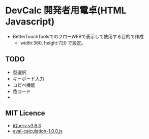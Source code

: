 # DevCalc 開発者用電卓(HTML Javascript)

- BetterTouchToolsでのフローWEBで表示して使用する目的で作成
    - width:360, height:720 で設定。

## TODO
- 型選択
- キーボード入力
- コピペ機能
- 色コード
- 

## MIT Licence
- [jQuery v3.6.3](https://jquery.org/)
- [eval-calculation-1.0.0.js](https://gist.github.com/think49/54b074cab2145efddb48765652c74710)
